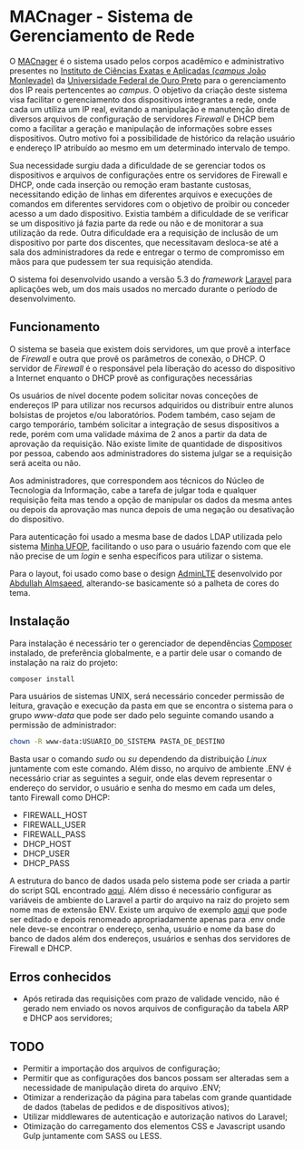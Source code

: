 # MACnager - Sistema de Gerenciamento de Rede


O [MACnager](http://200.239.152.5/macnager/public)
é o sistema usado pelos corpos acadêmico e administrativo presentes no
[Instituto de Ciências Exatas e Aplicadas (*campus* João Monlevade)](http://www.icea.ufop.br)
da [Universidade Federal de Ouro Preto](http://ufop.br) para o gerenciamento
dos IP reais pertencentes ao *campus*. O objetivo da criação deste sistema visa
facilitar o gerenciamento dos dispositivos integrantes a rede, onde cada um
utiliza um IP real, evitando a manipulação e manutenção direta de diversos
arquivos de configuração de servidores *Firewall* e DHCP bem como a facilitar
a geração e manipulação de informações sobre esses dispositivos. Outro motivo
foi a possibilidade de histórico da relação usuário e endereço IP atribuído ao
mesmo em um determinado intervalo de tempo.

Sua necessidade surgiu dada a dificuldade de se gerenciar todos os dispositivos
e arquivos de configurações entre os servidores de Firewall e DHCP, onde cada
inserção ou remoção eram bastante custosas, necessitando edição de linhas em
diferentes arquivos e execuções de comandos em diferentes servidores com o
objetivo de proibir ou conceder acesso a um dado dispositivo. Existia
também a dificuldade de se verificar se um dispositivo já fazia parte da rede ou
não e de monitorar a sua utilização da rede. Outra dificuldade era a requisição
de inclusão de um dispositivo por parte dos discentes, que necessitavam
desloca-se até a sala dos administradores da rede e entregar o termo de
compromisso em mãos para que pudessem ter sua requisição atendida.

O sistema foi desenvolvido usando a versão 5.3 do *framework* [Laravel](https://laravel.com/)
para aplicações web, um dos mais usados no mercado durante o período de
desenvolvimento.

## Funcionamento

O sistema se baseia que existem dois servidores, um que provê a interface de
*Firewall* e outra que provê os parâmetros de conexão, o DHCP. O servidor
de *Firewall* é o responsável pela liberação do acesso do dispositivo a
Internet enquanto o DHCP provê as configurações necessárias

Os usuários de nível docente podem  solicitar novas conceções de endereços IP
para utilizar nos recursos adquiridos ou distribuir entre alunos bolsistas de
projetos e/ou laboratórios. Podem também, caso sejam de cargo temporário, também
solicitar a integração de sesus dispositivos a rede, porém com uma validade
máxima de 2 anos a partir da data de aprovação da requisição. Não existe limite
de quantidade de dispositivos por pessoa, cabendo aos administradores do sistema
julgar se a requisição será aceita ou não.

Aos administradores, que correspondem aos técnicos do Núcleo de Tecnologia da
Informação, cabe a tarefa de julgar toda e qualquer requisição feita mas tendo
a opção de manipular os dados da mesma antes ou depois da aprovação mas nunca
depois de uma negação ou desativação do dispositivo.

Para autenticação foi usado a mesma base de dados LDAP utilizada pelo sistema
[Minha UFOP](http://www.minha.ufop.br), facilitando o uso para o usuário fazendo
com que ele não precise de um *login* e senha específicos para utilizar o sistema.

Para o layout, foi usado como base o design [AdminLTE](https://almsaeedstudio.com/themes/AdminLTE/documentation/index.html)
desenvolvido por [Abdullah Almsaeed](mailto:abdullah@almsaeedstudio.com),
alterando-se basicamente só a palheta de cores do tema.

## Instalação
Para instalação é necessário ter o gerenciador de dependências [Composer](https://getcomposer.org/)
instalado, de preferência globalmente, e a partir dele usar o comando de
instalação na raiz do projeto:

```bash
composer install
```

Para usuários de sistemas UNIX, será necessário conceder permissão de leitura,
gravação e execução da pasta em que se encontra o sistema para o grupo
*www-data* que pode ser dado pelo seguinte comando usando a permissão de
administrador:

```bash
chown -R www-data:USUARIO_DO_SISTEMA PASTA_DE_DESTINO
```

Basta usar o comando *sudo* ou *su* dependendo da distribuição *Linux*
juntamente com este comando. Além disso, no arquivo de ambiente .ENV é necessário
criar as seguintes a seguir, onde elas devem representar o endereço do servidor,
o usuário e senha do mesmo em cada um deles, tanto Firewall como DHCP:

* FIREWALL_HOST
* FIREWALL_USER
* FIREWALL_PASS
* DHCP_HOST
* DHCP_USER
* DHCP_PASS

A estrutura do banco de dados usada pelo sistema pode ser criada a partir do
script SQL encontrado [aqui](./DUMP_bdarpicea.sql). Além disso é necessário
configurar as variáveis de ambiente do Laravel a partir do arquivo na raiz do
projeto sem nome mas de extensão ENV. Existe um arquivo de exemplo
[aqui](./.env.example) que pode ser editado e depois renomeado apropriadamente
apenas para .env onde nele deve-se encontrar o endereço, senha, usuário e nome
da base do banco de dados além dos endereços, usuários e senhas dos servidores
de Firewall e DHCP.

## Erros conhecidos

* Após retirada das requisições com prazo de validade vencido, não é gerado nem
enviado os novos arquivos de configuração da tabela ARP e DHCP aos servidores;

## TODO

* Permitir a importação dos arquivos de configuração;
* Permitir que as configurações dos bancos possam ser alteradas sem a
necessidade de manipulação direta do arquivo .ENV;
* Otimizar a renderização da página para tabelas com grande quantidade de dados
(tabelas de pedidos e de dispositivos ativos);
* Utilizar middlewares de autenticação e autorização nativos do Laravel;
* Otimização do carregamento dos elementos CSS e Javascript usando Gulp
juntamente com SASS ou LESS.
